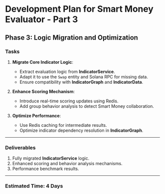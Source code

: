 
# Development Plan for Smart Money Evaluator - Part 3

## Phase 3: Logic Migration and Optimization

### Tasks
1. **Migrate Core Indicator Logic**:
   - Extract evaluation logic from **IndicatorService**.
   - Adapt it to use the `Swap` entity and Solana RPC for missing data.
   - Ensure compatibility with **IndicatorGraph** and **IndicatorData**.

2. **Enhance Scoring Mechanism**:
   - Introduce real-time scoring updates using Redis.
   - Add group behavior analysis to detect Smart Money collaboration.

3. **Optimize Performance**:
   - Use Redis caching for intermediate results.
   - Optimize indicator dependency resolution in **IndicatorGraph**.

---

### Deliverables
1. Fully migrated **IndicatorService** logic.
2. Enhanced scoring and behavior analysis mechanisms.
3. Performance benchmark results.

---

### Estimated Time: 4 Days
